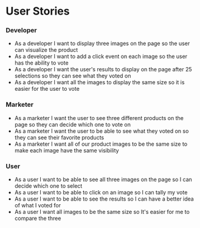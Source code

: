 # User Stories

### Developer

- As a developer I want to display three images on the page so the user can visualize the product
- As a developer I want to add a click event on each image so the user has the ability to vote
- As a developer I want the user's results to display on the page after 25 selections so they can see what they voted on
- As a developer I want all the images to display the same size so it is easier for the user to vote

### Marketer

- As a marketer I want the user to see three different products on the page so they can decide which one to vote on
- As a marketer I want the user to be able to see what they voted on so they can see their favorite products
- As a marketer I want all of our product images to be the same size to make each image have the same visibility

### User

- As a user I want to be able to see all three images on the page so I can decide which one to select
- As a user I want to be able to click on an image so I can tally my vote
- As a user I want to be able to see the results so I can have a better idea of what I voted for
- As a user I want all images to be the same size so It's easier for me to compare the three
